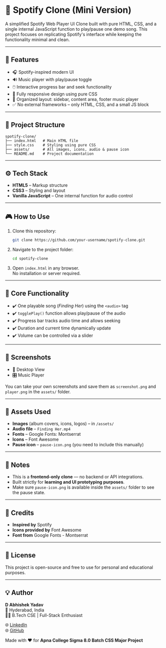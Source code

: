 
# 🎵 Spotify Clone (Mini Version)

A simplified Spotify Web Player UI Clone built with pure HTML, CSS, and a single internal JavaScript function to play/pause one demo song. This project focuses on replicating Spotify's interface while keeping the functionality minimal and clean.

---

## 🚀 Features
- 🎧 Spotify-inspired modern UI
- 🔊 Music player with play/pause toggle
- 🖱️ Interactive progress bar and seek functionality
- 🎨 Fully responsive design using pure CSS
- 📁 Organized layout: sidebar, content area, footer music player
- ✅ No external frameworks – only HTML, CSS, and a small JS block

---

## 📂 Project Structure
```
spotify-clone/
├── index.html   # Main HTML file
├── style.css    # Styling using pure CSS
├── assets/      # All images, icons, audio & pause icon
└── README.md    # Project documentation
```

---

## ⚙️ Tech Stack
- **HTML5** – Markup structure
- **CSS3** – Styling and layout
- **Vanilla JavaScript** – One internal function for audio control

---

## 🎮 How to Use
1. Clone this repository:
   ```bash
   git clone https://github.com/your-username/spotify-clone.git

   ```

2. Navigate to the project folder:
   ```bash
   cd spotify-clone

   ```

3. Open `index.html` in any browser.  
   No installation or server required.

---

## 🔧 Core Functionality
- ✔️ One playable song (*Finding Her*) using the `<audio>` tag
- ✔️ `togglePlay()` function allows play/pause of the audio
- ✔️ Progress bar tracks audio time and allows seeking
- ✔️ Duration and current time dynamically update
- ✔️ Volume can be controlled via a slider

---

## 📸 Screenshots
- 🎼 Desktop View  
- 🎛️ Music Player  

You can take your own screenshots and save them as `screenshot.png` and `player.png` in the `assets/` folder.

---

## 📁 Assets Used
- **Images** (album covers, icons, logos) – in `/assets/`
- **Audio file** – `Finding Her.mp4`
- **Fonts** – Google Fonts: Montserrat
- **Icons** – Font Awesome
- **Pause icon** – `pause-icon.png` (you need to include this manually)

---

## 📝 Notes
- This is a **frontend-only clone** — no backend or API integrations.
- Built strictly for **learning and UI prototyping purposes**.
- Make sure `pause-icon.png` is available inside the `assets/` folder to see the pause state.

---

## 🙌 Credits
- **Inspired by** Spotify
- **Icons provided by** Font Awesome
- **Font from** Google Fonts - Montserrat

---

## 📜 License
This project is open-source and free to use for personal and educational purposes.

---

## 💡 Author
**D Abhishek Yadav**  
📍 Hyderabad, India  
🧑‍💻 B.Tech CSE | Full-Stack Enthusiast  

🌐 [LinkedIn](https://www.linkedin.com/in/dabhishekyadav/)  
🌐 [GitHub](https://github.com/codewithshek)  

Made with ❤️ for **Apna College Sigma 8.0 Batch CSS Major Project**
